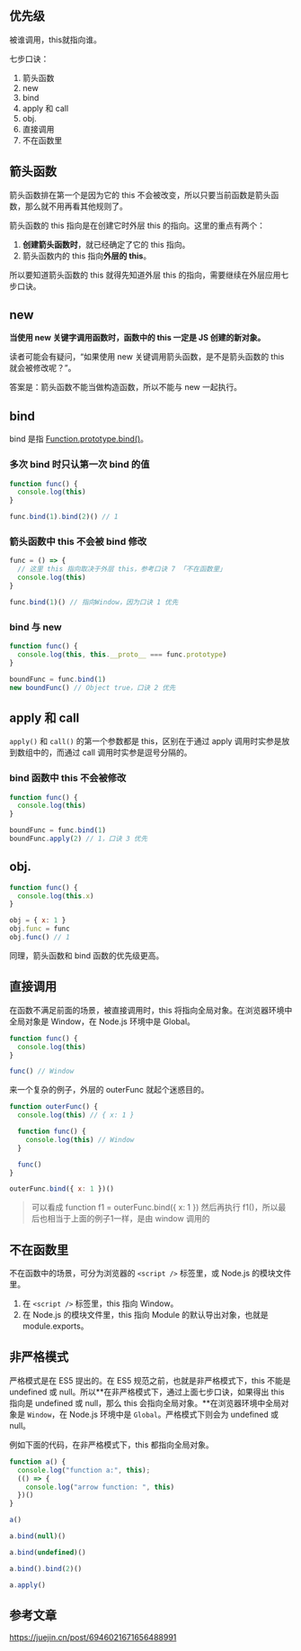 ## 优先级

被谁调用，this就指向谁。

七步口诀：

1. 箭头函数
2. new
3. bind
4. apply 和 call
5. obj.
6. 直接调用
7. 不在函数里

## 箭头函数

箭头函数排在第一个是因为它的 this 不会被改变，所以只要当前函数是箭头函数，那么就不用再看其他规则了。

箭头函数的 this 指向是在创建它时外层 this 的指向。这里的重点有两个：

1. **创建箭头函数时**，就已经确定了它的 this 指向。
2. 箭头函数内的 this 指向**外层的 this**。

所以要知道箭头函数的 this 就得先知道外层 this 的指向，需要继续在外层应用七步口诀。

## new

**当使用 new 关键字调用函数时，函数中的 this 一定是 JS 创建的新对象。**

读者可能会有疑问，“如果使用 new 关键调用箭头函数，是不是箭头函数的 this 就会被修改呢？”。

答案是：箭头函数不能当做构造函数，所以不能与 new 一起执行。

## bind

bind 是指 [Function.prototype.bind()](https://link.juejin.cn/?target=https%3A%2F%2Fdeveloper.mozilla.org%2Fzh-CN%2Fdocs%2FWeb%2FJavaScript%2FReference%2FGlobal_Objects%2FFunction%2Fbind)。

### 多次 bind 时只认第一次 bind 的值

```js
function func() {
  console.log(this)
}

func.bind(1).bind(2)() // 1
```

### 箭头函数中 this 不会被 bind 修改

```js
func = () => {
  // 这里 this 指向取决于外层 this，参考口诀 7 「不在函数里」
  console.log(this)
}

func.bind(1)() // 指向Window，因为口诀 1 优先
```

### bind 与 new

```js
function func() {
  console.log(this, this.__proto__ === func.prototype)
}

boundFunc = func.bind(1)
new boundFunc() // Object true，口诀 2 优先
```

## apply 和 call

`apply()` 和 `call()` 的第一个参数都是 this，区别在于通过 apply 调用时实参是放到数组中的，而通过 call 调用时实参是逗号分隔的。

### bind 函数中 this 不会被修改

```js
function func() {
  console.log(this)
}

boundFunc = func.bind(1)
boundFunc.apply(2) // 1，口诀 3 优先
```

## obj.

```js
function func() {
  console.log(this.x)
}

obj = { x: 1 }
obj.func = func
obj.func() // 1
```

同理，箭头函数和 bind 函数的优先级更高。

## 直接调用

在函数不满足前面的场景，被直接调用时，this 将指向全局对象。在浏览器环境中全局对象是 Window，在 Node.js 环境中是 Global。

```js
function func() {
  console.log(this)
}

func() // Window
```

来一个复杂的例子，外层的 outerFunc 就起个迷惑目的。

```js
function outerFunc() {
  console.log(this) // { x: 1 }

  function func() {
    console.log(this) // Window
  }

  func()
}

outerFunc.bind({ x: 1 })()
```

> 可以看成 function f1 = outerFunc.bind({ x: 1 }) 然后再执行 f1()，所以最后也相当于上面的例子1一样，是由 window 调用的

## 不在函数里

不在函数中的场景，可分为浏览器的 `<script />` 标签里，或 Node.js 的模块文件里。

1. 在 `<script />` 标签里，this 指向 Window。
2. 在 Node.js 的模块文件里，this 指向 Module 的默认导出对象，也就是 module.exports。



## 非严格模式

严格模式是在 ES5 提出的。在 ES5 规范之前，也就是非严格模式下，this 不能是 undefined 或 null。所以**在非严格模式下，通过上面七步口诀，如果得出 this 指向是 undefined 或 null，那么 this 会指向全局对象。**在浏览器环境中全局对象是 `Window`，在 Node.js 环境中是 `Global`。严格模式下则会为 undefined 或 null。

例如下面的代码，在非严格模式下，this 都指向全局对象。

```js
function a() {
  console.log("function a:", this);
  (() => {
    console.log("arrow function: ", this)
  })()
}

a()

a.bind(null)()

a.bind(undefined)()

a.bind().bind(2)()

a.apply()
```



## 参考文章

https://juejin.cn/post/6946021671656488991

